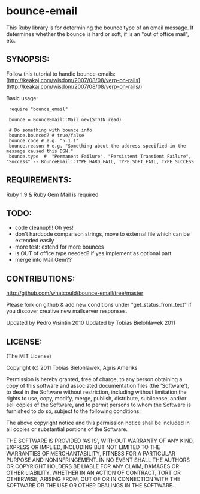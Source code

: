# bounce-email

This Ruby library is for determining the bounce type of an email message. It determines whether the bounce is hard or soft, if is an "out of office mail", etc.


## SYNOPSIS:

Follow this tutorial to handle bounce-emails: [http://keakaj.com/wisdom/2007/08/08/verp-on-rails](http://keakaj.com/wisdom/2007/08/08/verp-on-rails/)

Basic usage:

     require "bounce_email"

     bounce = BounceEmail::Mail.new(STDIN.read)

     # Do something with bounce info
     bounce.bounced? # true/false
     bounce.code # e.g. "5.1.1"
     bounce.reason # e.g. "Something about the address specified in the message caused this DSN."
     bounce.type  #  "Permanent Failure", "Persistent Transient Failure", "Success" -- BounceEmail::TYPE_HARD_FAIL, TYPE_SOFT_FAIL, TYPE_SUCCESS


## REQUIREMENTS:

Ruby 1.9 & Ruby Gem Mail is required


## TODO:

* code cleanup!!! Oh yes!
* don't hardcode comparison strings, move to external file which can be extended easily
* more test: extend for more bounces
* is OUT of office type needed? if yes implement as optional part
* merge into Mail Gem??

## CONTRIBUTIONS:

http://github.com/whatcould/bounce-email/tree/master

Please fork on github & add new conditions under "get_status_from_text" if you discover creative new mailserver responses.

Updated by Pedro Visintin 2010
Updated by Tobias Bielohlawek 2011


## LICENSE:

(The MIT License)

Copyright (c) 2011 Tobias Bielohlawek, Agris Ameriks

Permission is hereby granted, free of charge, to any person obtaining
a copy of this software and associated documentation files (the
'Software'), to deal in the Software without restriction, including
without limitation the rights to use, copy, modify, merge, publish,
distribute, sublicense, and/or sell copies of the Software, and to
permit persons to whom the Software is furnished to do so, subject to
the following conditions:

The above copyright notice and this permission notice shall be
included in all copies or substantial portions of the Software.

THE SOFTWARE IS PROVIDED 'AS IS', WITHOUT WARRANTY OF ANY KIND,
EXPRESS OR IMPLIED, INCLUDING BUT NOT LIMITED TO THE WARRANTIES OF
MERCHANTABILITY, FITNESS FOR A PARTICULAR PURPOSE AND NONINFRINGEMENT.
IN NO EVENT SHALL THE AUTHORS OR COPYRIGHT HOLDERS BE LIABLE FOR ANY
CLAIM, DAMAGES OR OTHER LIABILITY, WHETHER IN AN ACTION OF CONTRACT,
TORT OR OTHERWISE, ARISING FROM, OUT OF OR IN CONNECTION WITH THE
SOFTWARE OR THE USE OR OTHER DEALINGS IN THE SOFTWARE.
